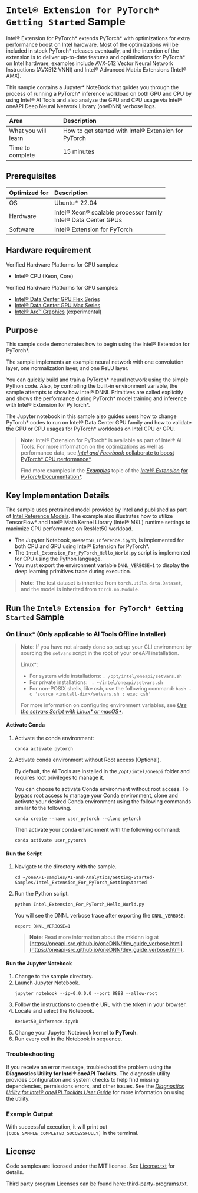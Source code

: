 # `Intel® Extension for PyTorch* Getting Started` Sample

Intel® Extension for PyTorch* extends PyTorch* with optimizations for extra performance boost on Intel hardware. Most of the optimizations will be included in stock PyTorch* releases eventually, and the intention of the extension is to deliver up-to-date features and optimizations for PyTorch* on Intel hardware, examples include AVX-512 Vector Neural Network Instructions (AVX512 VNNI) and Intel® Advanced Matrix Extensions (Intel® AMX).

This sample contains a Jupyter* NoteBook that guides you through the process of running a PyTorch* inference workload on both GPU and CPU by using Intel® AI Tools and also analyze the GPU and CPU usage via Intel® oneAPI Deep Neural Network Library (oneDNN) verbose logs.

| Area                 | Description
|:---                  |:---
| What you will learn  | How to get started with Intel® Extension for PyTorch
| Time to complete     | 15 minutes

## Prerequisites

| Optimized for        | Description
|:---                  |:---
| OS                   | Ubuntu* 22.04
| Hardware             | Intel® Xeon® scalable processor family <br> Intel® Data Center GPUs
| Software             | Intel® Extension for PyTorch


## Hardware requirement

Verified Hardware Platforms for CPU samples:
 - Intel® CPU (Xeon, Core)

Verified Hardware Platforms for GPU samples:
 - [Intel® Data Center GPU Flex Series](https://www.intel.com/content/www/us/en/products/docs/discrete-gpus/data-center-gpu/flex-series/overview.html)
 - [Intel® Data Center GPU Max Series](https://www.intel.com/content/www/us/en/products/docs/processors/max-series/overview.html)
 - [Intel® Arc™ Graphics](https://www.intel.com/content/www/us/en/products/details/discrete-gpus/arc.html) (experimental)

## Purpose

This sample code demonstrates how to begin using the Intel® Extension for PyTorch*. 

The sample implements an example neural network with one convolution layer, one normalization layer, and one ReLU layer.

You can quickly build and train a PyTorch* neural network using the simple Python code. Also, by controlling the built-in environment variable, the sample attempts to show how Intel® DNNL Primitives are called explicitly and shows the performance during PyTorch* model training and inference with Intel® Extension for PyTorch*.

The Jupyter notebook in this sample also guides users how to change PyTorch* codes to run on Intel® Data Center GPU family and how to validate the GPU or CPU usages for PyTorch* workloads on Intel CPU or GPU.

>**Note**: Intel® Extension for PyTorch* is available as part of Intel® AI Tools. For more information on the optimizations as well as performance data, see [*Intel and Facebook* collaborate to boost PyTorch* CPU performance*](http://software.intel.com/en-us/articles/intel-and-facebook-collaborate-to-boost-pytorch-cpu-performance).
>
>Find more examples in the [*Examples*](https://intel.github.io/intel-extension-for-pytorch/cpu/latest/tutorials/examples.html) topic of the [*Intel® Extension for PyTorch* Documentation*](https://intel.github.io/intel-extension-for-pytorch).


## Key Implementation Details

The sample uses pretrained model provided by Intel and published as part of [Intel Reference Models](https://github.com/IntelAI/models). The example also illustrates how to utilize TensorFlow* and Intel® Math Kernel Library (Intel® MKL) runtime settings to maximize CPU performance on ResNet50 workload.

- The Jupyter Notebook, `ResNet50_Inference.ipynb`, is implemented for both CPU and GPU using Intel® Extension for PyTorch*.
- The `Intel_Extension_For_PyTorch_Hello_World.py` script is implemented for CPU using the Python language.
- You must export the environment variable `DNNL_VERBOSE=1` to display the deep learning primitives trace during execution.

> **Note**: The test dataset is inherited from `torch.utils.data.Dataset`, and the model is inherited from `torch.nn.Module`.

## Run the `Intel® Extension for PyTorch* Getting Started` Sample

### On Linux* (Only applicable to AI Tools Offline Installer)

> **Note**: If you have not already done so, set up your CLI
> environment by sourcing  the `setvars` script in the root of your oneAPI installation.
>
> Linux*:
> - For system wide installations: `. /opt/intel/oneapi/setvars.sh`
> - For private installations: ` . ~/intel/oneapi/setvars.sh`
> - For non-POSIX shells, like csh, use the following command: `bash -c 'source <install-dir>/setvars.sh ; exec csh'`
>
> For more information on configuring environment variables, see *[Use the setvars Script with Linux* or macOS*](https://www.intel.com/content/www/us/en/develop/documentation/oneapi-programming-guide/top/oneapi-development-environment-setup/use-the-setvars-script-with-linux-or-macos.html)*.

#### Activate Conda

1. Activate the conda environment:
   ```
   conda activate pytorch
   ```

2. Activate conda environment without Root access (Optional).

   By default, the AI Tools are installed in the `/opt/intel/oneapi` folder and requires root privileges to manage it.

   You can choose to activate Conda environment without root access. To bypass root access to manage your Conda environment, clone and activate your desired Conda environment using the following commands similar to the following.
   ```
   conda create --name user_pytorch --clone pytorch
   ```
   Then activate your conda environment with the following command:
   ```
   conda activate user_pytorch
   ```
#### Run the Script

1.	Navigate to the directory with the sample.
    ```
    cd ~/oneAPI-samples/AI-and-Analytics/Getting-Started-Samples/Intel_Extension_For_PyTorch_GettingStarted
    ```
2. Run the Python script.
   ```
   python Intel_Extension_For_PyTorch_Hello_World.py
   ```
   You will see the DNNL verbose trace after exporting the `DNNL_VERBOSE`:
   ```
   export DNNL_VERBOSE=1
   ```
   >**Note**: Read more information about the mkldnn log at [https://oneapi-src.github.io/oneDNN/dev_guide_verbose.html](https://oneapi-src.github.io/oneDNN/dev_guide_verbose.html).

#### Run the Jupyter Notebook

1. Change to the sample directory.
2. Launch Jupyter Notebook.
   ```
   jupyter notebook --ip=0.0.0.0 --port 8888 --allow-root
   ```
3. Follow the instructions to open the URL with the token in your browser.
4. Locate and select the Notebook.
   ```
   ResNet50_Inference.ipynb
   ```
5. Change your Jupyter Notebook kernel to **PyTorch**.
6. Run every cell in the Notebook in sequence.

### Troubleshooting

If you receive an error message, troubleshoot the problem using the **Diagnostics Utility for Intel® oneAPI Toolkits**. The diagnostic utility provides configuration and system checks to help find missing dependencies, permissions errors, and other issues. See the *[Diagnostics Utility for Intel® oneAPI Toolkits User Guide](https://www.intel.com/content/www/us/en/develop/documentation/diagnostic-utility-user-guide/top.html)* for more information on using the utility.


### Example Output

With successful execution, it will print out `[CODE_SAMPLE_COMPLETED_SUCCESSFULLY]` in the terminal.

## License

Code samples are licensed under the MIT license. See
[License.txt](https://github.com/oneapi-src/oneAPI-samples/blob/master/License.txt) for details.

Third party program Licenses can be found here: [third-party-programs.txt](https://github.com/oneapi-src/oneAPI-samples/blob/master/third-party-programs.txt).
